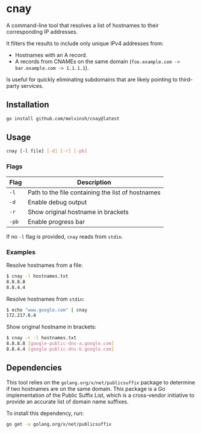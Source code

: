 # cnay

A command-line tool that resolves a list of hostnames to their corresponding IP addresses.

It filters the results to include only unique IPv4 addresses from:

- Hostnames with an A record.
- A records from CNAMEs on the same domain (`foo.example.com -> bar.example.com -> 1.1.1.1`).

Is useful for quickly eliminating subdomains that are likely pointing to third-party services.

## Installation

``` bash
go install github.com/melvinsh/cnay@latest
```

## Usage

``` bash
cnay [-l file] [-d] [-r] [-pb]
```

### Flags

| Flag | Description |
|------|-------------|
| `-l` | Path to the file containing the list of hostnames |
| `-d` | Enable debug output |
| `-r` | Show original hostname in brackets |
| `-pb` | Enable progress bar |

If no `-l` flag is provided, `cnay` reads from `stdin`.

### Examples

Resolve hostnames from a file:

``` bash
$ cnay -l hostnames.txt
8.8.8.8
8.8.4.4
```

Resolve hostnames from `stdin`:

``` bash
$ echo "www.google.com" | cnay
172.217.6.4
```

Show original hostname in brackets:

``` bash
$ cnay -r -l hostnames.txt
8.8.8.8 [google-public-dns-a.google.com]
8.8.4.4 [google-public-dns-b.google.com]
```

## Dependencies

This tool relies on the `golang.org/x/net/publicsuffix` package to determine if two hostnames are on the same domain. This package is a Go implementation of the Public Suffix List, which is a cross-vendor initiative to provide an accurate list of domain name suffixes.

To install this dependency, run:

``` bash
go get -u golang.org/x/net/publicsuffix
```

